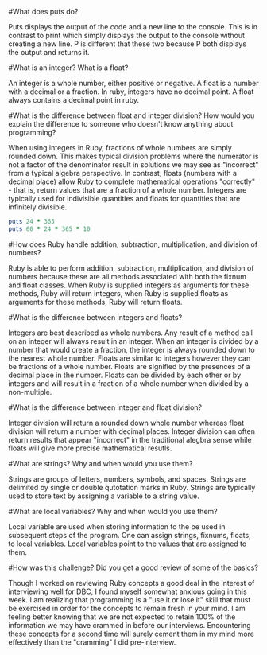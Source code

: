 #What does puts do?

Puts displays the output of the code and a new line to the console. This is in contrast to print which simply displays the output to the console without creating a new line. P is different that these two because P both displays the output and returns it.

#What is an integer? What is a float?

An integer is a whole number, either positive or negative. A float is a number with a decimal or a fraction. In ruby, integers have no decimal point. A float always contains a decimal point in ruby.

#What is the difference between float and integer division? How would you explain the difference to someone who doesn't know anything about programming?

When using integers in Ruby, fractions of whole numbers are simply rounded down. This makes typical division problems where the numerator is not a factor of the denominator result in solutions we may see as "incorrect" from a typical algebra perspective. In contrast, floats (numbers with a decimal place) allow Ruby to complete mathematical operations "correctly" - that is, return values that are a fraction of a whole number. Integers are typically used for indivisible quantities and floats for quantities that are infinitely divisible.

```ruby
puts 24 * 365
puts 60 * 24 * 365 * 10
```

#How does Ruby handle addition, subtraction, multiplication, and division of numbers?

Ruby is able to perform addition, subtraction, multiplication, and division of numbers because these are all methods associated with both the fixnum and float classes. When Ruby is supplied integers as arguments for these methods, Ruby will return integers, when Ruby is supplied floats as arguments for these methods, Ruby will return floats.

#What is the difference between integers and floats?

Integers are best described as whole numbers. Any result of a method call on an integer will always result in an integer. When an integer is divided by a number that would create a fraction, the integer is always rounded down to the nearest whole number. Floats are similar to integers however they can be fractions of a whole number. Floats are signified by the presences of a decimal place in the number. Floats can be divided by each other or by integers and will result in a fraction of a whole number when divided by a non-multiple.


#What is the difference between integer and float division?

Integer division will return a rounded down whole number whereas float division will return a number with decimal places. Integer division can often return results that appear "incorrect" in the traditional alegbra sense while floats will give more precise mathematical resutls.

#What are strings? Why and when would you use them?

Strings are groups of letters, numbers, symbols, and spaces. Strings are delimited by single or double qutotation marks in Ruby. Strings are typically used to store text by assigning a variable to a string value.

#What are local variables? Why and when would you use them?

Local variable are used when storing information to the be used in subsequent steps of the program. One can assign strings, fixnums, floats, to local variables. Local variables point to the values that are assigned to them.

#How was this challenge? Did you get a good review of some of the basics?

Though I worked on reviewing Ruby concepts a good deal in the interest of interviewing well for DBC, I found myself somewhat anxious going in this week. I am realizing that programming is a "use it or lose it" skill that must be exercised in order for the concepts to remain fresh in your mind. I am feeling better knowing that we are not expected to retain 100% of the information we may have crammed in before our interviews. Encountering these concepts for a second time will surely cement them in my mind more effectively than the "cramming" I did pre-interview.




